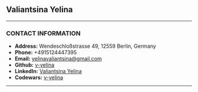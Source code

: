 ## **Valiantsina Yelina**
-----

### **CONTACT INFORMATION**

* **Address:** Wendeschloßstrasse 49, 12559 Berlin, Germany
* **Phone:** +4915124447395
* **Email:** yelinavaliantsina@gmail.com
* **Github:** [v-yelina](https://github.com/v-yelina)
* **LinkedIn:** [Valiantsina Yelina](https://www.linkedin.com/in/valiantsina-yelina/)
* **Codewars:** [v-yelina](https://www.codewars.com/users/v-yelina)
-----
